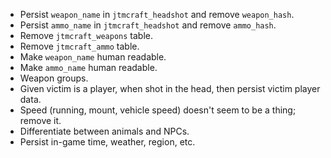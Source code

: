 * Persist `weapon_name` in `jtmcraft_headshot` and remove `weapon_hash`.
* Persist `ammo_name` in `jtmcraft_headshot` and remove `ammo_hash`.
* Remove `jtmcraft_weapons` table.
* Remove `jtmcraft_ammo` table.
* Make `weapon_name` human readable.
* Make `ammo_name` human readable.
* Weapon groups.
* Given victim is a player, when shot in the head, then persist victim player data.
* Speed (running, mount, vehicle speed) doesn't seem to be a thing; remove it.
* Differentiate between animals and NPCs.
* Persist in-game time, weather, region, etc.
